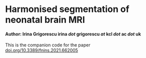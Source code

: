 # Harmonised segmentation of neonatal brain MRI

#### Author: Irina Grigorescu irina _dot_ grigorescu _at_ kcl _dot_ ac _dot_ uk

This is the companion code for the paper [doi.org/10.3389/fnins.2021.662005](https://doi.org/10.3389/fnins.2021.662005)